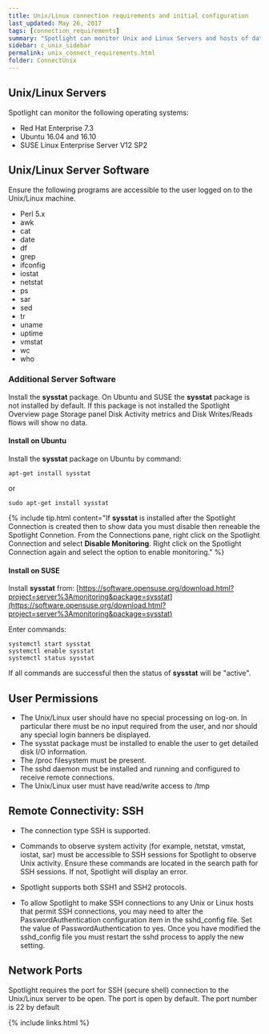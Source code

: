 ```yaml
---
title: Unix/Linux connection requirements and initial configuration
last_updated: May 26, 2017
tags: [connection_requirements]
summary: "Spotlight can monitor Unix and Linux Servers and hosts of database connections fulfilling the following requirements."
sidebar: c_unix_sidebar
permalink: unix_connect_requirements.html
folder: ConnectUnix
---
```



## Unix/Linux Servers
Spotlight can monitor the following operating systems:

* Red Hat Enterprise 7.3
* Ubuntu 16.04 and 16.10
* SUSE Linux Enterprise Server V12 SP2

## Unix/Linux Server Software
Ensure the following programs are accessible to the user logged on to the Unix/Linux machine.

* Perl 5.x
* awk
* cat
* date
* df
* grep
* ifconfig
* iostat
* netstat
* ps
* sar
* sed
* tr
* uname
* uptime
* vmstat
* wc
* who


### Additional Server Software
Install the **sysstat** package. On Ubuntu and SUSE the **sysstat** package is not installed by default. If this package is not installed the Spotlight Overview page Storage panel Disk Activity metrics and Disk Writes/Reads flows will show no data.

#### Install on Ubuntu

Install the **sysstat** package on Ubuntu by command:

```
apt-get install sysstat
```

or

```
sudo apt-get install sysstat
```

{% include tip.html content="If **sysstat** is installed after the Spotlight Connection is created then to show data you must disable then reneable the Spotlight Connetion. From the Connections pane, right click on the Spotlight Connection and select **Disable Monitoring**. Right click on the Spotlight Connection again and select the option to enable monitoring." %}


#### Install on SUSE

Install **sysstat** from: [https://software.opensuse.org/download.html?project=server%3Amonitoring&package=sysstat](https://software.opensuse.org/download.html?project=server%3Amonitoring&package=sysstat)

Enter commands:

```
systemctl start sysstat
systemctl enable sysstat
systemctl status sysstat
```

If all commands are successful then the status of **sysstat** will be "active".

## User Permissions

* The Unix/Linux user should have no special processing on log-on. In particular there must be no input required from the user, and nor should any special login banners be displayed.
* The sysstat package must be installed to enable the user to get detailed disk I/O information.
* The /proc filesystem must be present.
* The sshd daemon must be installed and running and configured to receive remote connections.
* The Unix/Linux user must have read/write access to /tmp

## Remote Connectivity: SSH

* The connection type SSH is supported.
* Commands to observe system activity (for example, netstat, vmstat, iostat, sar) must be accessible to SSH sessions for Spotlight to observe Unix activity. Ensure these commands are located in the search path for SSH sessions. If not, Spotlight will display an error.

* Spotlight supports both SSH1 and SSH2 protocols.
* To allow Spotlight to make SSH connections to any Unix or Linux hosts that permit SSH connections, you may need to alter the PasswordAuthentication configuration item in the sshd_config file. Set the value of PasswordAuthentication to yes. Once you have modified the sshd_config file you must restart the sshd process to apply the new setting.

## Network Ports
Spotlight requires the port for SSH (secure shell) connection to the Unix/Linux server to be open. The port is open by default. The  port number is 22 by default

 {% include links.html %}
